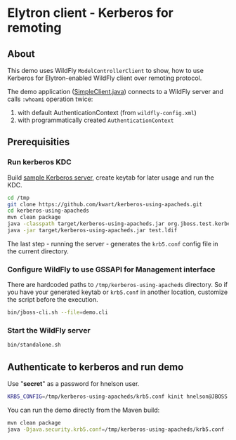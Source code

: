 # Elytron client - Kerberos for remoting

## About

This demo uses WildFly `ModelControllerClient` to show, how to use Kerberos for Elytron-enabled WildFly client over remoting protocol.

The demo application ([SimpleClient.java](src/main/java/org/wildfly/security/elytron/SimpleClient.java)) connects to a WildFly server and calls `:whoami` operation twice:

1. with default AuthenticationContext (from `wildfly-config.xml`)
1. with programmatically created `AuthenticationContext`

## Prerequisities

### Run kerberos KDC

Build [sample Kerberos server](https://github.com/kwart/kerberos-using-apacheds), create keytab for later usage and run the KDC.

```bash
cd /tmp
git clone https://github.com/kwart/kerberos-using-apacheds.git
cd kerberos-using-apacheds
mvn clean package
java -classpath target/kerberos-using-apacheds.jar org.jboss.test.kerberos.CreateKeytab remote/localhost@JBOSS.ORG remotepwd remote-localhost-remotepwd.keytab
java -jar target/kerberos-using-apacheds.jar test.ldif
```

The last step - running the server - generates the `krb5.conf` config file in the current directory. 

### Configure WildFly to use GSSAPI for Management interface

There are hardcoded paths to `/tmp/kerberos-using-apacheds` directory. So if you have your generated keytab or `krb5.conf` in another location, customize the script before the execution. 

```bash
bin/jboss-cli.sh --file=demo.cli
```

### Start the WildFly server

```bash
bin/standalone.sh
```


## Authenticate to kerberos and run demo

Use "**secret**" as a password for hnelson user.

```bash
KRB5_CONFIG=/tmp/kerberos-using-apacheds/krb5.conf kinit hnelson@JBOSS.ORG
```

You can run the demo directly from the Maven build:

```bash
mvn clean package
java -Djava.security.krb5.conf=/tmp/kerberos-using-apacheds/krb5.conf -Djavax.security.auth.useSubjectCredsOnly=false -jar target/elytron-client-demo.jar
```
